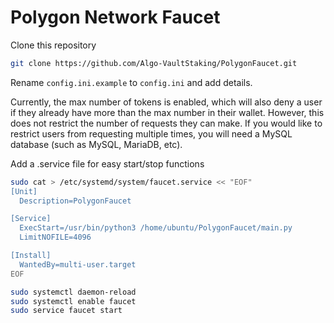 # Polygon Network Faucet

Clone this repository
```bash
git clone https://github.com/Algo-VaultStaking/PolygonFaucet.git
```

Rename `config.ini.example` to `config.ini` and add details.

Currently, the max number of tokens is enabled, which will also deny a user if they already have more than the max number in their wallet. However, this does not restrict the number of requests they can make.
If you would like to restrict users from requesting multiple times, you will need a MySQL database (such as MySQL, MariaDB, etc). 

Add a .service file for easy start/stop functions

```bash
sudo cat > /etc/systemd/system/faucet.service << "EOF"
[Unit]
  Description=PolygonFaucet

[Service]
  ExecStart=/usr/bin/python3 /home/ubuntu/PolygonFaucet/main.py
  LimitNOFILE=4096

[Install]
  WantedBy=multi-user.target
EOF

sudo systemctl daemon-reload
sudo systemctl enable faucet
sudo service faucet start
```

